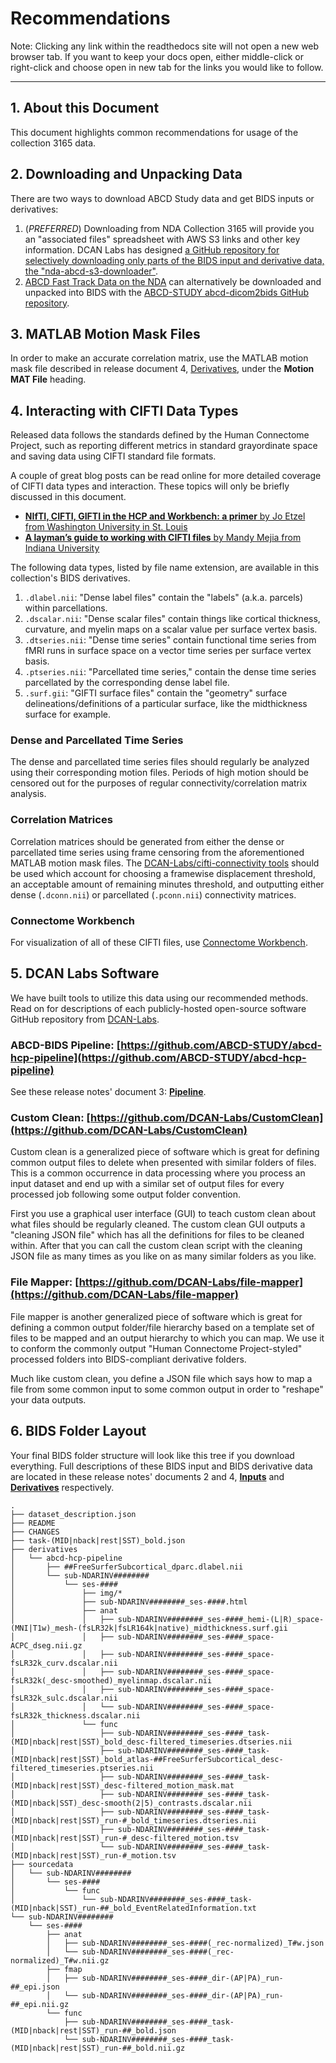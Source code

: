 # Recommendations

Note: Clicking any link within the readthedocs site will not open a new web browser tab.  If you want to keep your docs open, either middle-click or right-click and choose open in new tab for the links you would like to follow.

---

## 1. About this Document

This document highlights common recommendations for usage of the collection 3165 data.

## 2. Downloading and Unpacking Data

There are two ways to download ABCD Study data and get BIDS inputs or derivatives:

1. (*PREFERRED*) Downloading from NDA Collection 3165 will provide you an "associated files" spreadsheet with AWS S3 links and other key information.  DCAN Labs has designed [a GitHub repository for selectively downloading only parts of the BIDS input and derivative data, the "nda-abcd-s3-downloader"](https://github.com/DCAN-Labs/nda-abcd-s3-downloader).
1. [ABCD Fast Track Data on the NDA](https://nda.nih.gov/abcd/query/abcd-fast-track-data.html) can alternatively be downloaded and unpacked into BIDS with the [ABCD-STUDY abcd-dicom2bids GitHub repository](https://github.com/ABCD-STUDY/abcd-dicom2bids).

## 3. MATLAB Motion Mask Files

In order to make an accurate correlation matrix, use the MATLAB motion mask file described in release document 4, [Derivatives](https://collection3165.readthedocs.io/en/stable/derivatives/), under the **Motion MAT File** heading.

## 4. Interacting with CIFTI Data Types

Released data follows the standards defined by the Human Connectome Project, such as reporting different metrics in standard grayordinate space and saving data using CIFTI standard file formats.

A couple of great blog posts can be read online for more detailed coverage of CIFTI data types and interaction.  These topics will only be briefly discussed in this document.

- [**NIfTI, CIFTI, GIFTI in the HCP and Workbench: a primer** by Jo Etzel from Washington University in St. Louis](http://mvpa.blogspot.com/2014/03/nifti-cifti-gifti-in-hcp-and-workbench.html)
- [**A layman’s guide to working with CIFTI files** by Mandy Mejia from Indiana University](https://mandymejia.com/2015/08/10/a-laymans-guide-to-working-with-cifti-files/)

The following data types, listed by file name extension, are available in this collection's BIDS derivatives.

1. `.dlabel.nii`: "Dense label files" contain the "labels" (a.k.a. parcels) within parcellations.
1. `.dscalar.nii`: "Dense scalar files" contain things like cortical thickness, curvature, and myelin maps on a scalar value per surface vertex basis.
1. `.dtseries.nii`: "Dense time series" contain functional time series from fMRI runs in surface space on a vector time series per surface vertex basis.
1. `.ptseries.nii`: "Parcellated time series," contain the dense time series parcellated by the corresponding dense label file.
1. `.surf.gii`: "GIFTI surface files" contain the "geometry" surface delineations/definitions of a particular surface, like the midthickness surface for example.

### Dense and Parcellated Time Series

The dense and parcellated time series files should regularly be analyzed using their corresponding motion files.  Periods of high motion should be censored out for the purposes of regular connectivity/correlation matrix analysis.

### Correlation Matrices

Correlation matrices should be generated from either the dense or parcellated time series using frame censoring from the aforementioned MATLAB motion mask files.  The [DCAN-Labs/cifti-connectivity tools](https://github.com/DCAN-Labs/cifti-connectivity) should be used which account for choosing a framewise displacement threshold, an acceptable amount of remaining minutes threshold, and outputting either dense (`.dconn.nii`) or parcellated (`.pconn.nii`) connectivity matrices.

### Connectome Workbench

For visualization of all of these CIFTI files, use [Connectome Workbench](https://www.humanconnectome.org/software/connectome-workbench).  

## 5. DCAN Labs Software

We have built tools to utilize this data using our recommended methods.  Read on for descriptions of each publicly-hosted open-source software GitHub repository from [DCAN-Labs](https://github.com/DCAN-Labs).  

### ABCD-BIDS Pipeline: [https://github.com/ABCD-STUDY/abcd-hcp-pipeline](https://github.com/ABCD-STUDY/abcd-hcp-pipeline)

See these release notes' document 3: [**Pipeline**](https://collection3165.readthedocs.io/en/stable/pipeline/).

### Custom Clean: [https://github.com/DCAN-Labs/CustomClean](https://github.com/DCAN-Labs/CustomClean)

Custom clean is a generalized piece of software which is great for defining common output files to delete when presented with similar folders of files.  This is a common occurrence in data processing where you process an input dataset and end up with a similar set of output files for every processed job following some output folder convention.

First you use a graphical user interface (GUI) to teach custom clean about what files should be regularly cleaned.  The custom clean GUI outputs a "cleaning JSON file" which has all the definitions for files to be cleaned within.  After that you can call the custom clean script with the cleaning JSON file as many times as you like on as many similar folders as you like.

### File Mapper: [https://github.com/DCAN-Labs/file-mapper](https://github.com/DCAN-Labs/file-mapper)

File mapper is another generalized piece of software which is great for defining a common output folder/file hierarchy based on a template set of files to be mapped and an output hierarchy to which you can map.  We use it to conform the commonly output "Human Connectome Project-styled" processed folders into BIDS-compliant derivative folders.

Much like custom clean, you define a JSON file which says how to map a file from some common input to some common output in order to "reshape" your data outputs.

## 6. BIDS Folder Layout

Your final BIDS folder structure will look like this tree if you download everything.  Full descriptions of these BIDS input and BIDS derivative data are located in these release notes' documents 2 and 4, [**Inputs**](https://collection3165.readthedocs.io/en/stable/inputs/) and [**Derivatives**](https://collection3165.readthedocs.io/en/stable/derivatives/) respectively.

```
.
├── dataset_description.json
├── README
├── CHANGES
├── task-(MID|nback|rest|SST)_bold.json
├── derivatives
│   └── abcd-hcp-pipeline
│       ├── ##FreeSurferSubcortical_dparc.dlabel.nii
│       └── sub-NDARINV########
│           └── ses-####
│               ├── img/*
│               ├── sub-NDARINV########_ses-####.html
│               ├── anat
│               │   ├── sub-NDARINV########_ses-####_hemi-(L|R)_space-(MNI|T1w)_mesh-(fsLR32k|fsLR164k|native)_midthickness.surf.gii
│               │   ├── sub-NDARINV########_ses-####_space-ACPC_dseg.nii.gz
│               │   ├── sub-NDARINV########_ses-####_space-fsLR32k_curv.dscalar.nii
│               │   ├── sub-NDARINV########_ses-####_space-fsLR32k(_desc-smoothed)_myelinmap.dscalar.nii
│               │   ├── sub-NDARINV########_ses-####_space-fsLR32k_sulc.dscalar.nii
│               │   └── sub-NDARINV########_ses-####_space-fsLR32k_thickness.dscalar.nii
│               └── func
│                   ├── sub-NDARINV########_ses-####_task-(MID|nback|rest|SST)_bold_desc-filtered_timeseries.dtseries.nii
│                   ├── sub-NDARINV########_ses-####_task-(MID|nback|rest|SST)_bold_atlas-##FreeSurferSubcortical_desc-filtered_timeseries.ptseries.nii
│                   ├── sub-NDARINV########_ses-####_task-(MID|nback|rest|SST)_desc-filtered_motion_mask.mat
│                   ├── sub-NDARINV########_ses-####_task-(MID|nback|SST)_desc-smooth(2|5)_contrasts.dscalar.nii
│                   ├── sub-NDARINV########_ses-####_task-(MID|nback|rest|SST)_run-#_bold_timeseries.dtseries.nii
│                   ├── sub-NDARINV########_ses-####_task-(MID|nback|rest|SST)_run-#_desc-filtered_motion.tsv
│                   └── sub-NDARINV########_ses-####_task-(MID|nback|rest|SST)_run-#_motion.tsv
├── sourcedata
│   └── sub-NDARINV########
│       └── ses-####
│           └── func
│               └── sub-NDARINV########_ses-####_task-(MID|nback|SST)_run-##_bold_EventRelatedInformation.txt
└── sub-NDARINV########
    └── ses-####
        ├── anat
        │   ├── sub-NDARINV########_ses-####(_rec-normalized)_T#w.json
        │   └── sub-NDARINV########_ses-####(_rec-normalized)_T#w.nii.gz
        ├── fmap
        │   ├── sub-NDARINV########_ses-####_dir-(AP|PA)_run-##_epi.json
        │   └── sub-NDARINV########_ses-####_dir-(AP|PA)_run-##_epi.nii.gz
        └── func
            ├── sub-NDARINV########_ses-####_task-(MID|nback|rest|SST)_run-##_bold.json
            └── sub-NDARINV########_ses-####_task-(MID|nback|rest|SST)_run-##_bold.nii.gz
```
